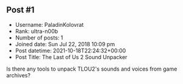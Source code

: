 ## Post #1
- Username: PaladinKolovrat
- Rank: ultra-n00b
- Number of posts: 1
- Joined date: Sun Jul 22, 2018 10:09 pm
- Post datetime: 2021-10-18T22:24:32+00:00
- Post Title: The Last of Us 2 Sound Unpacker

Is there any tools to unpack TLOU2's sounds and voices from game archives?
